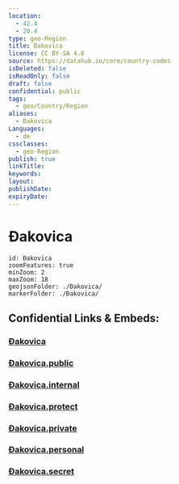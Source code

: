```yaml
---
location:
  - 42.4
  - 20.4
type: geo-Region
title: Đakovica
license: CC BY-SA 4.0
source: https://datahub.io/core/country-codes
isDeleted: false
isReadOnly: false
draft: false
confidential: public
tags:
  - geo/Country/Region
aliases:
  - Đakovica
Languages:
  - de
cssclasses:
  - geo-Region
publish: true
linkTitle:
keywords:
layout:
publishDate:
expiryDate:
---
```


# Đakovica

```leaflet
id: Đakovica
zoomFeatures: true 
minZoom: 2 
maxZoom: 18
geojsonFolder: ./Đakovica/
markerFolder: ./Đakovica/
```


## Confidential Links & Embeds: 

### [Đakovica](/_Standards/Earth/Continent/Europe/Europe~South/Kosovo/districts~Kosovo/Đakovica.md) 

### [Đakovica.public](/_public/Earth/Continent/Europe/Europe~South/Kosovo/districts~Kosovo/Đakovica.public.md) 

### [Đakovica.internal](/_internal/Earth/Continent/Europe/Europe~South/Kosovo/districts~Kosovo/Đakovica.internal.md) 

### [Đakovica.protect](/_protect/Earth/Continent/Europe/Europe~South/Kosovo/districts~Kosovo/Đakovica.protect.md) 

### [Đakovica.private](/_private/Earth/Continent/Europe/Europe~South/Kosovo/districts~Kosovo/Đakovica.private.md) 

### [Đakovica.personal](/_personal/Earth/Continent/Europe/Europe~South/Kosovo/districts~Kosovo/Đakovica.personal.md) 

### [Đakovica.secret](/_secret/Earth/Continent/Europe/Europe~South/Kosovo/districts~Kosovo/Đakovica.secret.md)


